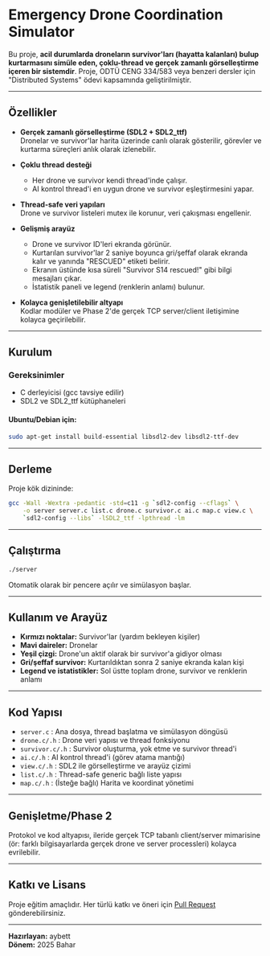 # Emergency Drone Coordination Simulator

Bu proje, **acil durumlarda droneların survivor'ları (hayatta kalanları) bulup kurtarmasını simüle eden, çoklu-thread ve gerçek zamanlı görselleştirme içeren bir sistemdir**. Proje, ODTÜ CENG 334/583 veya benzeri dersler için "Distributed Systems" ödevi kapsamında geliştirilmiştir.

---

## Özellikler

- **Gerçek zamanlı görselleştirme (SDL2 + SDL2_ttf)**  
  Dronelar ve survivor'lar harita üzerinde canlı olarak gösterilir, görevler ve kurtarma süreçleri anlık olarak izlenebilir.

- **Çoklu thread desteği**  
  - Her drone ve survivor kendi thread'inde çalışır.
  - AI kontrol thread'i en uygun drone ve survivor eşleştirmesini yapar.

- **Thread-safe veri yapıları**  
  Drone ve survivor listeleri mutex ile korunur, veri çakışması engellenir.

- **Gelişmiş arayüz**  
  - Drone ve survivor ID'leri ekranda görünür.
  - Kurtarılan survivor'lar 2 saniye boyunca gri/şeffaf olarak ekranda kalır ve yanında "RESCUED" etiketi belirir.
  - Ekranın üstünde kısa süreli "Survivor S14 rescued!" gibi bilgi mesajları çıkar.
  - İstatistik paneli ve legend (renklerin anlamı) bulunur.

- **Kolayca genişletilebilir altyapı**  
  Kodlar modüler ve Phase 2'de gerçek TCP server/client iletişimine kolayca geçirilebilir.

---

## Kurulum

### Gereksinimler

- C derleyicisi (gcc tavsiye edilir)
- SDL2 ve SDL2_ttf kütüphaneleri

#### Ubuntu/Debian için:

```sh
sudo apt-get install build-essential libsdl2-dev libsdl2-ttf-dev
```

---

## Derleme

Proje kök dizininde:

```sh
gcc -Wall -Wextra -pedantic -std=c11 -g `sdl2-config --cflags` \
    -o server server.c list.c drone.c survivor.c ai.c map.c view.c \
    `sdl2-config --libs` -lSDL2_ttf -lpthread -lm
```

---

## Çalıştırma

```sh
./server
```

Otomatik olarak bir pencere açılır ve simülasyon başlar.

---

## Kullanım ve Arayüz

- **Kırmızı noktalar:** Survivor'lar (yardım bekleyen kişiler)
- **Mavi daireler:** Dronelar
- **Yeşil çizgi:** Drone'un aktif olarak bir survivor'a gidiyor olması
- **Gri/şeffaf survivor:** Kurtarıldıktan sonra 2 saniye ekranda kalan kişi
- **Legend ve istatistikler:** Sol üstte toplam drone, survivor ve renklerin anlamı

---

## Kod Yapısı

- `server.c` : Ana dosya, thread başlatma ve simülasyon döngüsü
- `drone.c/.h` : Drone veri yapısı ve thread fonksiyonu
- `survivor.c/.h` : Survivor oluşturma, yok etme ve survivor thread'i
- `ai.c/.h` : AI kontrol thread'i (görev atama mantığı)
- `view.c/.h` : SDL2 ile görselleştirme ve arayüz çizimi
- `list.c/.h` : Thread-safe generic bağlı liste yapısı
- `map.c/.h` : (İsteğe bağlı) Harita ve koordinat yönetimi

---

## Genişletme/Phase 2

Protokol ve kod altyapısı, ileride gerçek TCP tabanlı client/server mimarisine (ör: farklı bilgisayarlarda gerçek drone ve server processleri) kolayca evrilebilir.

---

## Katkı ve Lisans

Proje eğitim amaçlıdır. Her türlü katkı ve öneri için [Pull Request](https://github.com/) gönderebilirsiniz.

---

**Hazırlayan:** aybett  
**Dönem:** 2025 Bahar  